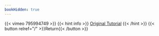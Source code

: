 ```yaml
---
bookHidden: true
---
```


{{< vimeo 795994749 >}}
{{< hint info >}}
[Original Tutorial](https://youtu.be/OxWwS3nQ6hk)
{{< /hint >}}
{{< button relref="/" >}}Return{{< /button >}}
